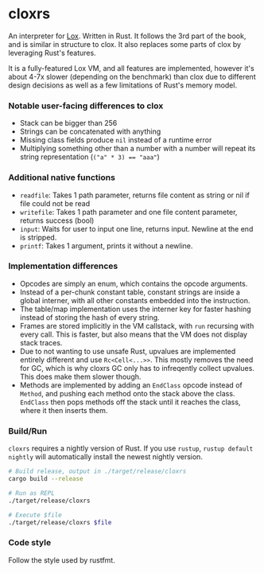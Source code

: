 # cloxrs

An interpreter for [Lox](http://craftinginterpreters.com). Written in Rust.
It follows the 3rd part of the book, and is similar in structure to clox.
It also replaces some parts of clox by leveraging Rust's features.

It is a fully-featured Lox VM, and all features are implemented, however it's about
4-7x slower (depending on the benchmark) than clox due to different
design decisions as well as a few limitations of Rust's memory model.

### Notable user-facing differences to clox

- Stack can be bigger than 256
- Strings can be concatenated with anything
- Missing class fields produce `nil` instead of a runtime error
- Multiplying something other than a number with a number will repeat its string
representation (`("a" * 3) == "aaa"`) 

### Additional native functions

- `readfile`: Takes 1 path parameter, returns file content as string or nil
if file could not be read
- `writefile`: Takes 1 path parameter and one file content parameter, 
returns success (bool)
- `input`: Waits for user to input one line, returns input. Newline at the end is stripped.
- `printf`: Takes 1 argument, prints it without a newline.

### Implementation differences

- Opcodes are simply an enum, which contains the opcode arguments.
- Instead of a per-chunk constant table, constant strings are inside a global interner,
with all other constants embedded into the instruction.
- The table/map implementation uses the interner key for faster hashing instead of
storing the hash of every string.
- Frames are stored implicitly in the VM callstack, with `run` recursing with every call.
This is faster, but also means that the VM does not display stack traces. 
- Due to not wanting to use unsafe Rust, upvalues are implemented entirely
different and use `Rc<Cell<...>>`. This mostly removes the need for GC, which is why cloxrs
GC only has to infreqently collect upvalues. This does make them slower though.
- Methods are implemented by adding an `EndClass` opcode instead of `Method`, and pushing each method onto the
stack above the class. `EndClass` then pops methods off the stack until it reaches the class,
where it then inserts them.

### Build/Run

`cloxrs` requires a nightly version of Rust. If you use `rustup`, `rustup default nightly`
will automatically install the newest nightly version.

``` bash
# Build release, output in ./target/release/cloxrs
cargo build --release

# Run as REPL
./target/release/cloxrs 

# Execute $file
./target/release/cloxrs $file
```

### Code style

Follow the style used by rustfmt.

